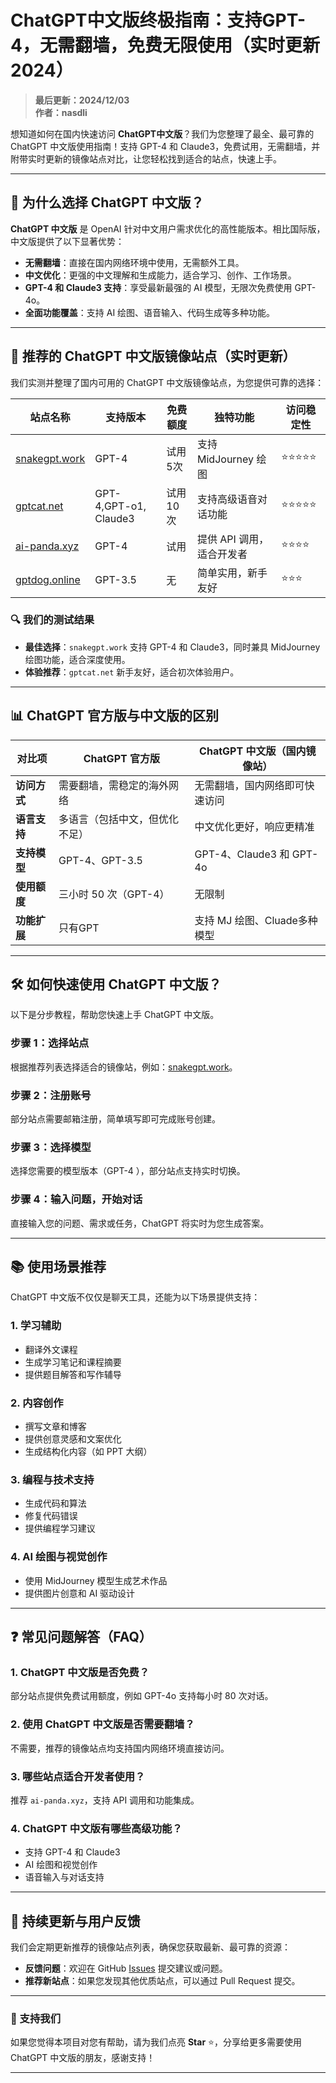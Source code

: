 # ChatGPT中文版终极指南：支持GPT-4，无需翻墙，免费无限使用（实时更新 2024）

> **最后更新：2024/12/03**  
> **作者：nasdli**  


想知道如何在国内快速访问 **ChatGPT中文版**？我们为您整理了最全、最可靠的 ChatGPT 中文版使用指南！支持 GPT-4 和 Claude3，免费试用，无需翻墙，并附带实时更新的镜像站点对比，让您轻松找到适合的站点，快速上手。

---

## 📌 为什么选择 ChatGPT 中文版？

**ChatGPT 中文版** 是 OpenAI 针对中文用户需求优化的高性能版本。相比国际版，中文版提供了以下显著优势：
- **无需翻墙**：直接在国内网络环境中使用，无需额外工具。
- **中文优化**：更强的中文理解和生成能力，适合学习、创作、工作场景。
- **GPT-4 和 Claude3 支持**：享受最新最强的 AI 模型，无限次免费使用 GPT-4o。
- **全面功能覆盖**：支持 AI 绘图、语音输入、代码生成等多种功能。

---

## 🚀 推荐的 ChatGPT 中文版镜像站点（实时更新）

我们实测并整理了国内可用的 ChatGPT 中文版镜像站点，为您提供可靠的选择：

| **站点名称**         | **支持版本**         | **免费额度**             | **独特功能**              | **访问稳定性** |
|----------------------|---------------------|--------------------------|--------------------------|----------------|
| [snakegpt.work](https://snakegpt.work) | GPT-4          | 试用5次     | 支持 MidJourney 绘图       | ⭐⭐⭐⭐⭐       |
| [gptcat.net](https://gptcat.net)        | GPT-4,GPT-o1, Claude3           | 试用10次                | 支持高级语音对话功能        | ⭐⭐⭐⭐⭐        |
| [ai-panda.xyz](https://ai-panda.xyz/login?invite_code=34137c47)    | GPT-4           | 试用                      | 提供 API 调用，适合开发者   | ⭐⭐⭐⭐        |
| [gptdog.online](https://gptdog.online)  | GPT-3.5                  | 无                      | 简单实用，新手友好          | ⭐⭐⭐         |

### 🔍 我们的测试结果
- **最佳选择**：`snakegpt.work` 支持 GPT-4 和 Claude3，同时兼具 MidJourney 绘图功能，适合深度使用。
- **体验推荐**：`gptcat.net` 新手友好，适合初次体验用户。


---

## 📊 ChatGPT 官方版与中文版的区别

| **对比项**         | **ChatGPT 官方版**                | **ChatGPT 中文版（国内镜像站）**       |
|--------------------|-----------------------------------|-----------------------------------|
| **访问方式**       | 需要翻墙，需稳定的海外网络          | 无需翻墙，国内网络即可快速访问          |
| **语言支持**       | 多语言（包括中文，但优化不足）       | 中文优化更好，响应更精准                |
| **支持模型**       | GPT-4、GPT-3.5                    | GPT-4、Claude3 和 GPT-4o            |
| **使用额度**       | 三小时 50 次（GPT-4）                | 无限制         |
| **功能扩展**       | 只有GPT                          | 支持 MJ 绘图、Cluade多种模型        |

---

## 🛠️ 如何快速使用 ChatGPT 中文版？

以下是分步教程，帮助您快速上手 ChatGPT 中文版。

### **步骤 1：选择站点**
根据推荐列表选择适合的镜像站，例如：[snakegpt.work](https://snakegpt.work)。

### **步骤 2：注册账号**
部分站点需要邮箱注册，简单填写即可完成账号创建。

### **步骤 3：选择模型**
选择您需要的模型版本（GPT-4 ），部分站点支持实时切换。

### **步骤 4：输入问题，开始对话**
直接输入您的问题、需求或任务，ChatGPT 将实时为您生成答案。

---

## 📚 使用场景推荐

ChatGPT 中文版不仅仅是聊天工具，还能为以下场景提供支持：

### **1. 学习辅助**
- 翻译外文课程
- 生成学习笔记和课程摘要
- 提供题目解答和写作辅导

### **2. 内容创作**
- 撰写文章和博客
- 提供创意灵感和文案优化
- 生成结构化内容（如 PPT 大纲）

### **3. 编程与技术支持**
- 生成代码和算法
- 修复代码错误
- 提供编程学习建议

### **4. AI 绘图与视觉创作**
- 使用 MidJourney 模型生成艺术作品
- 提供图片创意和 AI 驱动设计

---

## ❓ 常见问题解答（FAQ）

### **1. ChatGPT 中文版是否免费？**
部分站点提供免费试用额度，例如 GPT-4o 支持每小时 80 次对话。

### **2. 使用 ChatGPT 中文版是否需要翻墙？**
不需要，推荐的镜像站点均支持国内网络环境直接访问。

### **3. 哪些站点适合开发者使用？**
推荐 `ai-panda.xyz`，支持 API 调用和功能集成。

### **4. ChatGPT 中文版有哪些高级功能？**
- 支持 GPT-4 和 Claude3
- AI 绘图和视觉创作
- 语音输入与对话支持

---

## 🔄 持续更新与用户反馈

我们会定期更新推荐的镜像站点列表，确保您获取最新、最可靠的资源：

- **反馈问题**：欢迎在 GitHub [Issues](https://github.com/your-repo/issues) 提交建议或问题。
- **推荐新站点**：如果您发现其他优质站点，可以通过 Pull Request 提交。

---

### 🌟 支持我们
如果您觉得本项目对您有帮助，请为我们点亮 **Star** ⭐，分享给更多需要使用 ChatGPT 中文版的朋友，感谢支持！

---
